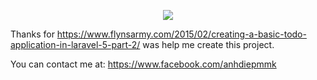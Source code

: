 <p align="center"><img src="https://laravel.com/assets/img/components/logo-laravel.svg"></p>

Thanks for https://www.flynsarmy.com/2015/02/creating-a-basic-todo-application-in-laravel-5-part-2/ was help me create this project.

You can contact me at: https://www.facebook.com/anhdiepmmk
